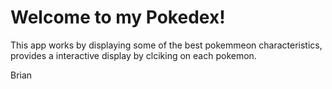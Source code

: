# Welcome to my Pokedex!

This app works by displaying some of the best pokemmeon characteristics, provides a interactive display by clciking on each pokemon. 


Brian
